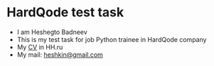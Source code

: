 <h1>HardQode test task</h1>

- I am Heshegto Badneev
- This is my test task for job Python trainee in HardQode company
- My <a href="https://hh.ru/resume/e85341bfff0c21a0a80039ed1f5938796c4f49">CV</a> in HH.ru 
- My mail: <a href="mailto:heshkin@gmail.com">heshkin@gmail.com<a>